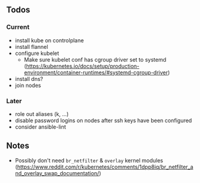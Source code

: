 ## Todos

### Current
- install kube on controlplane
- install flannel
- configure kubelet
    - Make sure kubelet conf has cgroup driver set to systemd (https://kubernetes.io/docs/setup/production-environment/container-runtimes/#systemd-cgroup-driver)
- install dns?
- join nodes

### Later

- role out aliases (k, ...)
- disable password logins on nodes after ssh keys have been configured
- consider ansible-lint
    
## Notes

- Possibly don't need `br_netfilter` & `overlay` kernel modules (https://www.reddit.com/r/kubernetes/comments/1dpp8iq/br_netfilter_and_overlay_swap_documentation/)